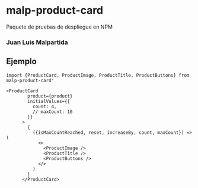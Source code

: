 # malp-product-card

Paquete de pruebas de despliegue en NPM

### Juan Luis Malpartida

## Ejemplo
```
import {ProductCard, ProductImage, ProductTitle, ProductButtons} from malp-product-card'
````

```
<ProductCard
        product={product}
        initialValues={{
          count: 4,
          // maxCount: 10
        }}
      >
        {
          ({isMaxCountReached, reset, increaseBy, count, maxCount}) => (
            <>
              <ProductImage />
              <ProductTitle />
              <ProductButtons />
            </>
          )
        }
      </ProductCard> 
```